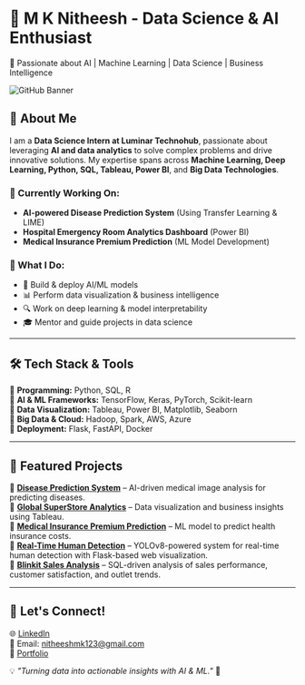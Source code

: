 # 📌 M K Nitheesh - Data Science & AI Enthusiast  
🚀 Passionate about AI | Machine Learning | Data Science | Business Intelligence  

![GitHub Banner](https://your-image-url.com) <!-- Optional: Add a banner image -->

## 👋 About Me  
I am a **Data Science Intern at Luminar Technohub**, passionate about leveraging **AI and data analytics** to solve complex problems and drive innovative solutions. My expertise spans across **Machine Learning, Deep Learning, Python, SQL, Tableau, Power BI**, and **Big Data Technologies**.  

### 🌟 Currently Working On:  
- **AI-powered Disease Prediction System** (Using Transfer Learning & LIME)  
- **Hospital Emergency Room Analytics Dashboard** (Power BI)  
- **Medical Insurance Premium Prediction** (ML Model Development)  

### 🎯 What I Do:  
- 🧠 Build & deploy AI/ML models  
- 📊 Perform data visualization & business intelligence  
- 🔍 Work on deep learning & model interpretability  
- 🎓 Mentor and guide projects in data science  

---

## 🛠️ Tech Stack & Tools  
🔹 **Programming:** Python, SQL, R  
🔹 **AI & ML Frameworks:** TensorFlow, Keras, PyTorch, Scikit-learn  
🔹 **Data Visualization:** Tableau, Power BI, Matplotlib, Seaborn  
🔹 **Big Data & Cloud:** Hadoop, Spark, AWS, Azure  
🔹 **Deployment:** Flask, FastAPI, Docker  

---

## 📂 Featured Projects  
📌 **[Disease Prediction System](https://github.com/yourrepo)** – AI-driven medical image analysis for predicting diseases.  
📌 **[Global SuperStore Analytics](https://github.com/yourrepo)** – Data visualization and business insights using Tableau.  
📌 **[Medical Insurance Premium Prediction](https://github.com/yourrepo)** – ML model to predict health insurance costs.  
📌 **[Real-Time Human Detection](https://github.com/yourrepo)** – YOLOv8-powered system for real-time human detection with Flask-based web visualization.  
📌 **[Blinkit Sales Analysis](https://github.com/yourrepo)** – SQL-driven analysis of sales performance, customer satisfaction, and outlet trends.  

---

## 💋 Let's Connect!  
🌐 [LinkedIn](https://www.linkedin.com/in/m-k-nitheesh-67bb97258)   
📧 Email: nitheeshmk123@gmail.com  
📌 [Portfolio](https://mknitheeesh.github.io/Portifolio1/)  

💡 *"Turning data into actionable insights with AI & ML."* 🚀  
